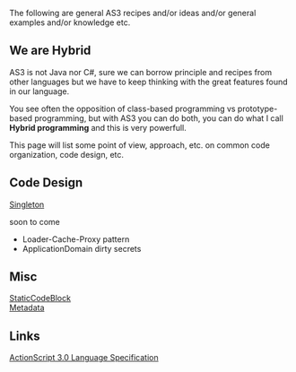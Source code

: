 The following are general AS3 recipes and/or ideas and/or general examples and/or knowledge etc.

## We are Hybrid ##

AS3 is not Java nor C#, sure we can borrow principle and recipes from other languages but we have to keep thinking with the great features found in our language.

You see often the opposition of class-based programming vs prototype-based programming,
but with AS3 you can do both, you can do what I call **Hybrid programming** and this is very powerfull.

This page will list some point of view, approach, etc. on common code organization, code design, etc.

## Code Design ##

[Singleton](Singleton.md)

soon to come
  * Loader-Cache-Proxy pattern
  * ApplicationDomain dirty secrets

## Misc ##

[StaticCodeBlock](StaticCodeBlock.md)<br>
<a href='Metadata.md'>Metadata</a><br>

<h2>Links</h2>

<a href='http://livedocs.adobe.com/specs/actionscript/3/as3_specification.html'>ActionScript 3.0 Language Specification</a>